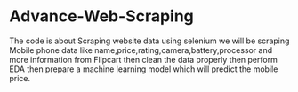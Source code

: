 # Advance-Web-Scraping
The code is about Scraping website data using selenium
we will be scraping Mobile phone data like name,price,rating,camera,battery,processor and more information from Flipcart 
then clean the data properly 
then perform EDA
then prepare a machine learning model which will predict the mobile price.
